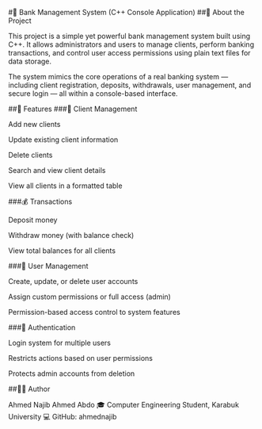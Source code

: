#🏦 Bank Management System (C++ Console Application)
##📖 About the Project

This project is a simple yet powerful bank management system built using C++.
It allows administrators and users to manage clients, perform banking transactions, and control user access permissions using plain text files for data storage.

The system mimics the core operations of a real banking system — including client registration, deposits, withdrawals, user management, and secure login — all within a console-based interface.

##🚀 Features
###👥 Client Management

Add new clients

Update existing client information

Delete clients

Search and view client details

View all clients in a formatted table

###💰 Transactions

Deposit money

Withdraw money (with balance check)

View total balances for all clients

###🔐 User Management

Create, update, or delete user accounts

Assign custom permissions or full access (admin)

Permission-based access control to system features

###🔑 Authentication

Login system for multiple users

Restricts actions based on user permissions

Protects admin accounts from deletion

##👨‍💻 Author

Ahmed Najib Ahmed Abdo
🎓 Computer Engineering Student, Karabuk University
💻 GitHub: ahmednajib
